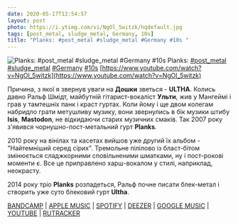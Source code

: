 ```yaml
---
date: 2020-05-17T12:54:57
layout: post
photo: https://i.ytimg.com/vi/NgOl_5witzk/hqdefault.jpg
tags: [post_metal, sludge_metal, Germany, 10s]
title: "Planks: #post_metal #sludge_metal #Germany #10s "
---
```

![Planks: #post_metal #sludge_metal #Germany #10s ](https://i.ytimg.com/vi/NgOl_5witzk/hqdefault.jpg)
Planks: [#post_metal](/tags/#post_metal) [#sludge_metal](/tags/#sludge_metal) [#Germany](/tags/#Germany) [#10s](/tags/#10s) [https://www.youtube.com/watch?v=NgOl_5witzk](https://www.youtube.com/watch?v=NgOl_5witzk)

Причина, з якої я звернув уваги на **Дошки** зветься - **ULTHA**. Колись давно Ральф Шмідт, майбутній гітарист-вокаліст **Ульти**, жив у Мангеймі і грав у тамтешніх панк і краст гуртах. Коли йому і ще двом колегам набридло грати метушливу музику, вони звернулись в бік музики штибу **Isis**, **Mastodon**, не відкидаючи старих музичних смаків. Так 2007 року з&#39;явився чорнушно-пост-метальний гурт **Planks**.

2010 року на вінілах та касетах вийшов уже другий їх альбом - &quot;Найтемніший серед сірих&quot;. Тремольне пілілово із бласт-бітом змінюється сладжкорними сповільненими шматками, ну і пост-рокові моменти є. Все це приправлено харш-вокалом у стилі, наприклад, неокрасту.

2014 року тріо **Planks** розпадеться, Ральф почне писати блек-метал і створить уже суто блековий гурт **Ultha**.

[BANDCAMP](https://planks.bandcamp.com/album/the-darkest-of-grays) \| [APPLE MUSIC](https://music.apple.com/us/album/the-darkest-of-grays-solicit-to-fall/437079459) \| [SPOTIFY](https://open.spotify.com/album/2grBh75UE3NTGMuOrDpFIH) \| [DEEZER](https://www.deezer.com/album/39912311?utm_source=deezer&amp;utm_content=album-39912311&amp;utm_term=1601611822_1589709168&amp;utm_medium=web) \| [GOOGLE MUSIC](https://play.google.com/music/m/Bh23jhtu74yas7iforq4runeikm?t=The_Darkest_of_Grays__Solicit_to_Fall_-_Planks) \| [YOUTUBE](https://www.youtube.com/playlist?list=OLAK5uy_n5k_xG_XUh9ZsuFHr2iUzUC9cDlL3jZis) \| [RUTRACKER](https://rutracker.org/forum/viewtopic.php?t=3653448)